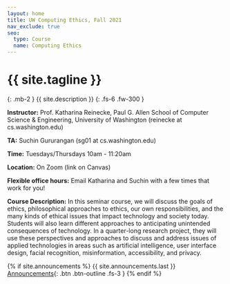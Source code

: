 ```yaml
---
layout: home
title: UW Computing Ethics, Fall 2021
nav_exclude: true
seo:
  type: Course
  name: Computing Ethics
---
```


# {{ site.tagline }}
{: .mb-2 }
{{ site.description }}
{: .fs-6 .fw-300 }



**Instructor:** Prof. Katharina Reinecke, Paul G. Allen School of Computer Science & Engineering, University of Washington (reinecke at cs.washington.edu)

**TA:** Suchin Gururangan (sg01 at cs.washington.edu)

**Time:** Tuesdays/Thursdays 10am - 11:20am

**Location:** On Zoom (link on Canvas)

**Flexible office hours:** Email Katharina and Suchin with a few times that work for you!


**Course Description:** In this seminar course, we will discuss the goals of ethics, philosophical approaches to ethics, our own responsibilities, and the many kinds of ethical issues that impact technology and society today. Students will also learn different approaches to anticipating unintended consequences of technology. In a quarter-long research project, they will use these perspectives and approaches to discuss and address issues of applied technologies in areas such as artificial intelligence, user interface design, facial recognition, misinformation, accessibility, and privacy.

{% if site.announcements %}
{{ site.announcements.last }}
[Announcements](announcements.md){: .btn .btn-outline .fs-3 }
{% endif %}


